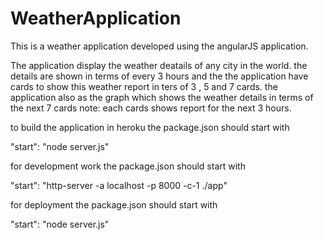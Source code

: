 # WeatherApplication

This is a weather application developed using the angularJS application.

The application display the weather deatails of any city in the world.
the details are shown in terms of every 3 hours and the the application have cards to show this weather report in ters of 3 , 5 and 7 cards.
the application also as the graph which shows the weather details in terms of the next 7 cards 
note:
each cards shows report for the next 3 hours.

to build the application in heroku the package.json should start with

"start": "node server.js"


for development work the package.json should start with

"start": "http-server -a localhost -p 8000 -c-1 ./app"

for deployment the package.json should start with

"start": "node server.js"

